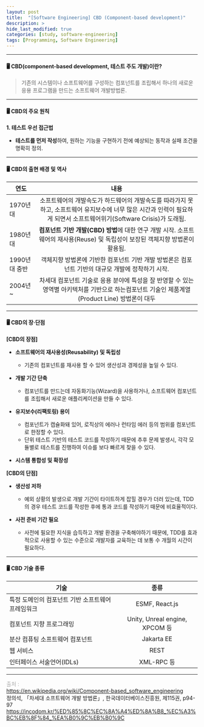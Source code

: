 ```yaml
---
layout: post
title:  "[Software Engineering] CBD (Component-based development)"
description: >
hide_last_modified: true
categories: [study, software-engineering]
tags: [Programming, Software Engineering]
---
```


----

#### 🖥️ CBD(component-based development, 테스트 주도 개발)이란?

> 기존의 시스템이나 소프트웨어를 구성하는 컴포넌트를 조립해서 하나의 새로운 응용 프로그램을 만드는 소프트웨어 개발방법론.

----

#### 🖥️ CBD의 주요 원칙

**1. 테스트 우선 접근법**
  - **테스트를 먼저 작성**하여, 원하는 기능을 구현하기 전에 예상되는 동작과 실패 조건을 명확히 정의.
  

----

#### 🖥️ CBD의 출현 배경 및 역사

| 연도       | 내용                           |
|------------|:-----------------------------:|
| 1970년대 |  소프트웨어의 개발속도가 하드웨어의 개발속도를 따라가지 못하고, 소프트웨어 유지보수에 너무 많은 시간과 인력이 필요하게 되면서 소프트웨어위기(Software Crisis)가 도래됨. |
| 1980년대 | **컴포넌트 기반 개발(CBD) 방법**에 대한 연구 개발 시작. 소프트웨어의 재사용(Reuse) 및 독립성이 보장된 객체지향 방법론이 활용됨. |
| 1990년대 중반 | 객체지향 방법론에 기반한 컴포넌트 기반 개발 방법론은 컴포넌트 기반의 대규모 개발에 정착하기 시작. |
| 2004년 ~ | 차세대 컴포넌트 기술로 응용 분야에 특성을 잘 반영할 수 있는 영역별 아키텍처를 기반으로 하는컴포넌트 기술인 제품계열(Product Line) 방법론이 대두 |

----

#### 🖥️ CBD의 장·단점

**[CBD의 장점]**
- **소프트웨어의 재사용성(Reusability) 및 독립성**
  - 기존의 컴포넌트를 재사용 할 수 있어 생산성과 경제성을 높일 수 있다. 

- **개발 기간 단축**
  - 컴포넌트를 만드는데 자동화기능(Wizard)을 사용하거나, 소프트웨어 컴포넌트를 조립해서 새로운 애플리케이션을 만들 수 있다. 

- **유지보수(리팩토링) 용이**
  - 컴포넌트가 캡슐화돼 있어, 로직상의 에러나 런타임 에러 등의 범위를 컴포넌트로 한정할 수 있다.
  - 단위 테스트 기반의 테스트 코드를 작성하기 때문에 추후 문제 발생시, 각각 모듈별로 테스트를 진행하여 이슈를 보다 빠르게 찾을 수 있다.
  
- **시스템 통합성 및 확장성**


**[CBD의 단점]**

- **생산성 저하**
  - 예외 상황의 발생으로 개발 기간이 타이트하게 잡힐 경우가 더러 있는데, TDD의 경우 테스트 코드를 작성한 후에 통과 코드를 작성하기 때문에 비효율적이다.

- **사전 준비 기간 필요**
  - 사전에 필요한 지식을 습득하고 개발 환경을 구축해야하기 때문에, TDD를 효과적으로 사용할 수 있는 수준으로 개발자를 교육하는 데 보통 수 개월의 시간이 필요하다.


----

#### 🖥️ CBD 기술 종류

| 기술       | 종류                           |
|------------|:-----------------------------:|
| 특정 도메인의 컴포넌트 기반 소프트웨어 프레임워크 | ESMF, React.js |
| 컴포넌트 지향 프로그래밍 | Unity, Unreal engine, XPCOM 등 |
| 분산 컴퓨팅 소프트웨어 컴포넌트 | Jakarta EE |
| 웹 서비스 | REST |
| 인터페이스 서술언어(IDLs) | XML-RPC 등 |


-----
<span style="color:darkgray">출처 : </span> <br>
https://en.wikipedia.org/wiki/Component-based_software_engineering <br>
정의석, 「차세대 소프트웨어 개발 방법론」, 한국데이터베이스진흥원, 제115권, p94-97 <br>
https://incodom.kr/%ED%85%8C%EC%8A%A4%ED%8A%B8_%EC%A3%BC%EB%8F%84_%EA%B0%9C%EB%B0%9C
